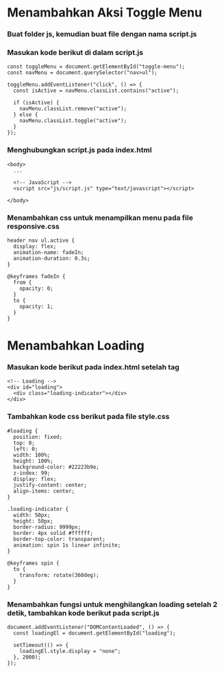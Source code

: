 # Menambahkan Aksi Toggle Menu

### Buat folder js, kemudian buat file dengan nama script.js

### Masukan kode berikut di dalam script.js

```
const toggleMenu = document.getElementById("toggle-menu");
const navMenu = document.querySelector("nav>ul");

toggleMenu.addEventListener("click", () => {
  const isActive = navMenu.classList.contains("active");

  if (isActive) {
    navMenu.classList.remove("active");
  } else {
    navMenu.classList.toggle("active");
  }
});
```

### Menghubungkan script.js pada index.html

```
<body>
  ...
  
  <!-- JavaScript -->
  <script src="js/script.js" type="text/javascript"></script>

</body>
```

### Menambahkan css untuk menampilkan menu pada file responsive.css

```
header nav ul.active {
  display: flex;
  animation-name: fadeIn;
  animation-duration: 0.3s;
}

@keyframes fadeIn {
  from {
    opacity: 0;
  }
  to {
    opacity: 1;
  }
}
```

# Menambahkan Loading

### Masukan kode berikut pada index.html setelah tag </footer>

```
<!-- Loading -->
<div id="loading">
  <div class="loading-indicator"></div>
</div>
```

### Tambahkan kode css berikut pada file style.css

```
#loading {
  position: fixed;
  top: 0;
  left: 0;
  width: 100%;
  height: 100%;
  background-color: #22223b9e;
  z-index: 99;
  display: flex;
  justify-content: center;
  align-items: center;
}

.loading-indicator {
  width: 50px;
  height: 50px;
  border-radius: 9999px;
  border: 4px solid #ffffff;
  border-top-color: transparent;
  animation: spin 1s linear infinite;
}

@keyframes spin {
  to {
    transform: rotate(360deg);
  }
}
```

### Menambahkan fungsi untuk menghilangkan loading setelah 2 detik, tambahkan kode berikut pada script.js

```
document.addEventListener("DOMContentLoaded", () => {
  const loadingEl = document.getElementById("loading");

  setTimeout(() => {
    loadingEl.style.display = "none";
  }, 2000);
});
```

